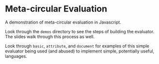 # Meta-circular Evaluation

A demonstration of meta-circular evaluation in Javascript.

Look through the `demos` directory to see the steps of building the evaluator. The slides walk through this process as well.

Look through `basic`, `attribute`, and `document` for examples of this simple evaluator being used (and abused) to implement simple, potentially useful, languages.
